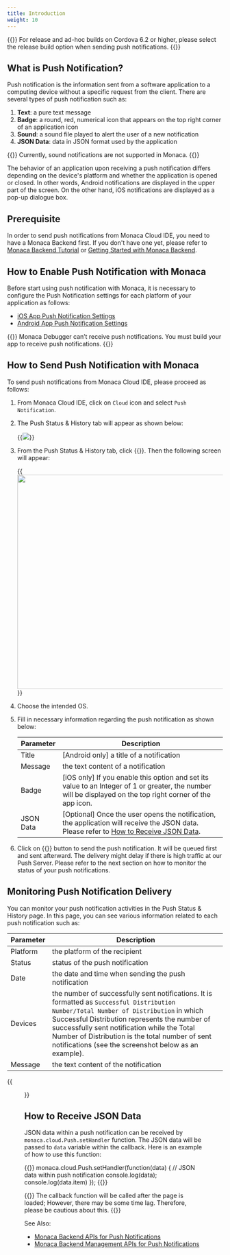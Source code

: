 ```yaml
---
title: Introduction
weight: 10
---
```


{{<note>}}
    For release and ad-hoc builds on Cordova 6.2 or higher, please select the release build option when sending push notifications.
{{</note>}}

## What is Push Notification?

Push notification is the information sent from a software application to
a computing device without a specific request from the client. There are
several types of push notification such as:

1.  **Text**: a pure text message
2.  **Badge**: a round, red, numerical icon that appears on the top right
    corner of an application icon
3.  **Sound**: a sound file played to alert the user of a new notification
4.  **JSON Data**: data in JSON format used by the application

{{<note>}}
    Currently, sound notifications are not supported in Monaca.
{{</note>}}

The behavior of an application upon receiving a push notification
differs depending on the device's platform and whether the application
is opened or closed. In other words, Android notifications are displayed
in the upper part of the screen. On the other hand, iOS notifications
are displayed as a pop-up dialogue box.

## Prerequisite

In order to send push notifications from Monaca Cloud IDE, you need to
have a Monaca Backend first. If you don't have one yet, please refer to [Monaca Backend Tutorial](/en/tutorials/monaca_ide/adding_backend) or [Getting Started with Monaca Backend](../../backend/control_panel/#backend-control-panel-getting-started).

## How to Enable Push Notification with Monaca

Before start using push notification with Monaca, it is necessary to
configure the Push Notification settings for each platform of your
application as follows:

- [iOS App Push Notification Settings](../apns)
- [Android App Push Notification Settings](../gcm)

{{<note>}}
    Monaca Debugger can’t receive push notifications. You must build your app to receive push notifications.
{{</note>}}

## How to Send Push Notification with Monaca

To send push notifications from Monaca Cloud IDE, please proceed as follows:

1.  From Monaca Cloud IDE, click on `Cloud` icon and select `Push Notification`.
2.  The Push Status & History tab will appear as shown below:

    {{<img src="/images/backend/overview/1.png">}}

3.  From the Push Status & History tab, click {{<guilabel name="Push to App">}}. Then the
    following screen will appear:

    {{<img src="/images/backend/overview/2.png" width="500">}}

4.  Choose the intended OS.
5.  Fill in necessary information regarding the push notification as
    shown below:

    | Parameter | Description |
    |-----------|-------------|
    | Title | [Android only] a title of a notification |
    | Message | the text content of a notification |
    | Badge | [iOS only] If you enable this option and set its value to an Integer of 1 or greater, the number will be displayed on the top right corner of the app icon. |
    | JSON Data | [Optional] Once the user opens the notification, the application will receive the JSON data. Please refer to [How to Receive JSON Data](#receive-json-data). |

6.  Click on {{<guilabel name="Add">}} button to send the push notification. It will be queued
    first and sent afterward. The delivery might delay if there is high
    traffic at our Push Server. Please refer to the next section on how
    to monitor the status of your push notifications.

## Monitoring Push Notification Delivery

You can monitor your push notification activities in the Push Status &
History page. In this page, you can see various information related to
each push notification such as:

| Parameter | Description |
|-----------|-------------|
| Platform | the platform of the recipient |
| Status | status of the push notification |
| Date | the date and time when sending the push notification |
| Devices | the number of successfully sent notifications. It is formatted as `Successful Distribution Number/Total Number of Distribution` in which Successful Distribution represents the number of successfully sent notification while the Total Number of Distribution is the total number of sent notifications (see the screenshot below as an example). |
| Message | the text content of the notification |

{{<figure src="/images/backend/overview/3.png">}}

## <a name="receive-json-data"></a> How to Receive JSON Data

JSON data within a push notification can be received by
`monaca.cloud.Push.setHandler` function. The JSON data will be passed to
`data` variable within the callback. Here is an example of how to use
this function:

{{<highlight javascript>}}
monaca.cloud.Push.setHandler(function(data) {
  // JSON data within push notification
  console.log(data);
  console.log(data.item)
});
{{</highlight>}}

{{<note>}}
    The callback function will be called after the page is loaded; However, there may be some time lag. Therefore, please be cautious about this.
{{</note>}}

See Also:

- [Monaca Backend APIs for Push Notifications](/en/reference/monaca_api/cloud/push)
- [Monaca Backend Management APIs for Push Notifications](/en/reference/monaca_api/cloud_management/push)
